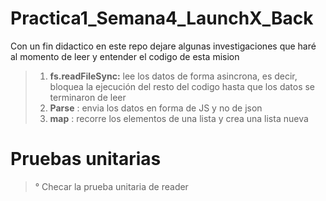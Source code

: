 # Practica1_Semana4_LaunchX_Back
Con un fin didactico en este repo dejare algunas investigaciones que haré al momento de leer y entender el codigo de esta mision
>1. **fs.readFileSync:** lee los datos de forma asincrona, es decir, bloquea la ejecución del resto del 
>codigo hasta que los datos se terminaron de leer 
>2. **Parse** : envia los datos en forma de JS y no de json
>3. **map** : recorre los elementos de una lista y crea una lista nueva

# Pruebas unitarias
> ° Checar la prueba unitaria de reader
